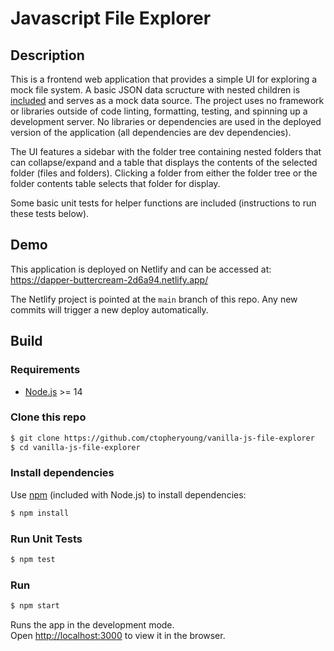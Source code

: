 # Javascript File Explorer

## Description

This is a frontend web application that provides a simple UI for exploring a mock file system. A basic JSON data scructure with nested children is [included](./js/main.js) and serves as a mock data source. The project uses no framework or libraries outside of code linting, formatting, testing, and spinning up a development server. No libraries or dependencies are used in the deployed version of the application (all dependencies are dev dependencies).

The UI features a sidebar with the folder tree containing nested folders that can collapse/expand and a table that displays the contents of the selected folder (files and folders). Clicking a folder from either the folder tree or the folder contents table selects that folder for display.

Some basic unit tests for helper functions are included (instructions to run these tests below).

<!-- TODO: Note on scalability, different data scructures with ID which would allow for highlighting the active folder, and more efficient DOM manipulation, getters/setters, etc. -->

## Demo

This application is deployed on Netlify and can be accessed at: https://dapper-buttercream-2d6a94.netlify.app/

The Netlify project is pointed at the `main` branch of this repo. Any new commits will trigger a new deploy automatically.

## Build

### Requirements

- [Node.js](https://nodejs.org/) >= 14

### Clone this repo

```sh
$ git clone https://github.com/ctopheryoung/vanilla-js-file-explorer
$ cd vanilla-js-file-explorer
```

### Install dependencies

Use [npm](https://www.npmjs.com/) (included with Node.js) to install dependencies:

```sh
$ npm install
```

### Run Unit Tests

```sh
$ npm test
```

### Run

```sh
$ npm start
```

Runs the app in the development mode.\
Open [http://localhost:3000](http://localhost:3000) to view it in the browser.
